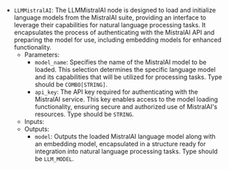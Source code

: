 - `LLMMistralAI`: The LLMMistralAI node is designed to load and initialize language models from the MistralAI suite, providing an interface to leverage their capabilities for natural language processing tasks. It encapsulates the process of authenticating with the MistralAI API and preparing the model for use, including embedding models for enhanced functionality.
    - Parameters:
        - `model_name`: Specifies the name of the MistralAI model to be loaded. This selection determines the specific language model and its capabilities that will be utilized for processing tasks. Type should be `COMBO[STRING]`.
        - `api_key`: The API key required for authenticating with the MistralAI service. This key enables access to the model loading functionality, ensuring secure and authorized use of MistralAI's resources. Type should be `STRING`.
    - Inputs:
    - Outputs:
        - `model`: Outputs the loaded MistralAI language model along with an embedding model, encapsulated in a structure ready for integration into natural language processing tasks. Type should be `LLM_MODEL`.
